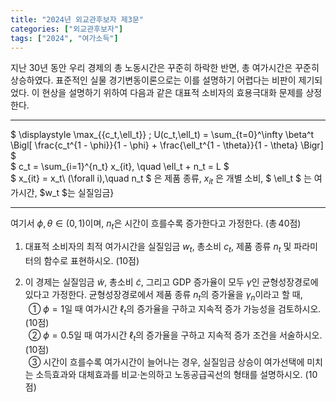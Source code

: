 ```yaml
---
title: "2024년 외교관후보자 제3문"
categories: ["외교관후보자"]
tags: ["2024", "여가소득"]
---
```


지난 30년 동안 우리 경제의 총 노동시간은 꾸준히 하락한 반면, 총 여가시간은 꾸준히 상승하였다. 표준적인 실물 경기변동이론으로는 이를 설명하기 어렵다는 비판이 제기되었다. 이 현상을 설명하기 위하여 다음과 같은 대표적 소비자의 효용극대화 문제를 상정한다.

---

$ \displaystyle \max_{\{c_t,\ell_t\}} \; U(c_t,\ell_t) = \sum_{t=0}^\infty \beta^t \Bigl[ \frac{c_t^{1 - \phi}}{1 - \phi} + \frac{\ell_t^{1 - \theta}}{1 - \theta} \Bigr] $  
$ c_t = \sum_{i=1}^{n_t} x_{it}, \quad \ell_t + n_t = L $  
$ x_{it} = x_t\ (\forall i),\quad n_t $ 은 제품 종류, $x_{it}$ 은 개별 소비, $ \ell_t $ 는 여가시간, $w_t $는 실질임금}

---

여기서 $\phi,\theta\in(0,1)$이며, $n_t$은 시간이 흐를수록 증가한다고 가정한다. (총 40점)

1) 대표적 소비자의 최적 여가시간을 실질임금 $w_t$, 총소비 $c_t$, 제품 종류 $n_t$ 및 파라미터의 함수로 표현하시오. (10점)

2) 이 경제는 실질임금 $\tilde w$, 총소비 $\tilde c$, 그리고 GDP 증가율이 모두 $\gamma$인 균형성장경로에 있다고 가정한다. 균형성장경로에서 제품 종류 $n_t$의 증가율을 $\gamma_n$이라고 할 때,  
  ① $\phi=1$일 때 여가시간 $\ell_t$의 증가율을 구하고 지속적 증가 가능성을 검토하시오. (10점)  
  ② $\phi=0.5$일 때 여가시간 $\ell_t$의 증가율을 구하고 지속적 증가 조건을 서술하시오. (10점)  
  ③ 시간이 흐를수록 여가시간이 늘어나는 경우, 실질임금 상승이 여가선택에 미치는 소득효과와 대체효과를 비교·논의하고 노동공급곡선의 형태를 설명하시오. (10점)
